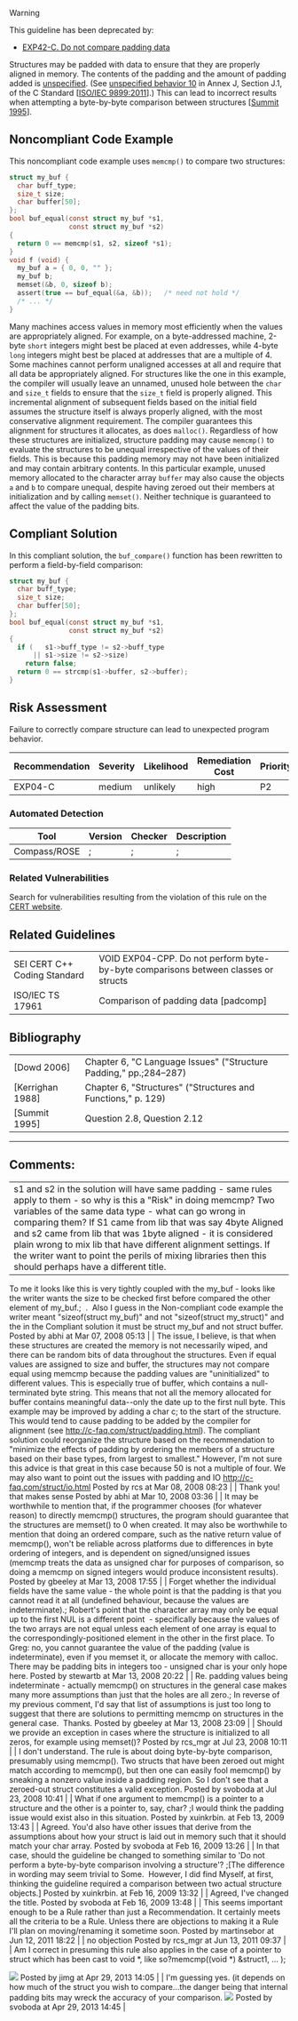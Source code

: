 > [!warning]  
>
> This guideline has been deprecated by:
>
> -   [EXP42-C. Do not compare padding data](EXP42-C_%20Do%20not%20compare%20padding%20data)

Structures may be padded with data to ensure that they are properly aligned in memory. The contents of the padding and the amount of padding added is [unspecified](BB.-Definitions_87152273.html#BB.Definitions-unspecifiedbehavior). (See [unspecified behavior 10](DD.-Unspecified-Behavior_87152246.html#DD.UnspecifiedBehavior-usb_10) in Annex J, Section J.1, of the C Standard \[[ISO/IEC 9899:2011](AA.-Bibliography_87152170.html#AA.Bibliography-ISO/IEC9899-2011)\].) This can lead to incorrect results when attempting a byte-by-byte comparison between structures \[[Summit 1995](AA.-Bibliography_87152170.html#AA.Bibliography-Summit95)\].
## Noncompliant Code Example
This noncompliant code example uses `memcmp()` to compare two structures:
``` c
struct my_buf {
  char buff_type;
  size_t size;
  char buffer[50];
};
bool buf_equal(const struct my_buf *s1, 
               const struct my_buf *s2) 
{
  return 0 == memcmp(s1, s2, sizeof *s1);
}
void f (void) {
  my_buf a = { 0, 0, "" };
  my_buf b;
  memset(&b, 0, sizeof b);
  assert(true == buf_equal(&a, &b));   /* need not hold */
  /* ... */
}
```
Many machines access values in memory most efficiently when the values are appropriately aligned. For example, on a byte-addressed machine, 2-byte `short` integers might best be placed at even addresses, while 4-byte `long` integers might best be placed at addresses that are a multiple of 4. Some machines cannot perform unaligned accesses at all and require that all data be appropriately aligned.
For structures like the one in this example, the compiler will usually leave an unnamed, unused hole between the `char` and `size_t` fields to ensure that the `size_t` field is properly aligned. This incremental alignment of subsequent fields based on the initial field assumes the structure itself is always properly aligned, with the most conservative alignment requirement. The compiler guarantees this alignment for structures it allocates, as does `malloc()`.
Regardless of how these structures are initialized, structure padding may cause `memcmp()` to evaluate the structures to be unequal irrespective of the values of their fields. This is because this padding memory may not have been initialized and may contain arbitrary contents. In this particular example, unused memory allocated to the character array `buffer` may also cause the objects `a` and `b` to compare unequal, despite having zeroed out their members at initialization and by calling `memset()`. Neither technique is guaranteed to affect the value of the padding bits.
## Compliant Solution
In this compliant solution, the `buf_compare()` function has been rewritten to perform a field-by-field comparison:
``` c
struct my_buf {
  char buff_type;
  size_t size;
  char buffer[50];
};
bool buf_equal(const struct my_buf *s1, 
               const struct my_buf *s2) 
{
  if (   s1->buff_type != s2->buff_type
      || s1->size != s2->size)
    return false;
  return 0 == strcmp(s1->buffer, s2->buffer);
}
```
## Risk Assessment
Failure to correctly compare structure can lead to unexpected program behavior.

| Recommendation | Severity | Likelihood | Remediation Cost | Priority | Level |
| ----|----|----|----|----|----|
| EXP04-C | medium | unlikely | high | P2 | L3 |

### Automated Detection

| Tool | Version | Checker | Description |
| ----|----|----|----|
| Compass/ROSE | ; | ; | ; |

### Related Vulnerabilities
Search for vulnerabilities resulting from the violation of this rule on the [CERT website](https://www.kb.cert.org/vulnotes/bymetric?searchview&query=FIELD+KEYWORDS+contains+EXP04-C).
## Related Guidelines

|  |  |
| ----|----|
| SEI CERT C++ Coding Standard | VOID EXP04-CPP. Do not perform byte-by-byte comparisons between classes or structs |
| ISO/IEC TS 17961 | Comparison of padding data [padcomp] |

## Bibliography

|  |  |
| ----|----|
| [Dowd 2006] | Chapter 6, "C Language Issues" ("Structure Padding," pp.;284–287) |
| [Kerrighan 1988] | Chapter 6, "Structures" ("Structures and Functions," p. 129) |
| [Summit 1995] | Question 2.8, Question 2.12 |

------------------------------------------------------------------------
[](https://www.securecoding.cert.org/confluence/display/seccode/EXP03-C.+Do+not+assume+the+size+of+a+structure+is+the+sum+of+the+sizes+of+its+members?showChildren=false&showComments=false) [](https://www.securecoding.cert.org/confluence/pages/viewpage.action?pageId=358) [](https://www.securecoding.cert.org/confluence/display/seccode/EXP05-C.+Do+not+cast+away+a+const+qualification?showChildren=false&showComments=false)
## Comments:

|  |
| ----|
| s1 and s2 in the solution will have same padding - same rules apply to them - so why is this a "Risk" in doing memcmp? Two variables of the same data type - what can go wrong in comparing them? If S1 came from lib that was say 4byte Aligned and s2 came from lib that was 1byte aligned - it is considered plain wrong to mix lib that have different alignment settings. If the writer want to point the perils of mixing libraries then this should perhaps have a different title.
To me it looks like this is very tightly coupled with the my_buf - looks like the writer wants the size to be checked first before compared the other element of my_buf.;  . 
Also I guess in the Non-compliant code example the writer meant "sizeof(struct my_buf)" and not "sizeof(struct my_struct)" and the in the Compliant solution it must be struct my_buf and not struct buffer. 
                                        Posted by abhi at Mar 07, 2008 05:13
                                     |
| The issue, I believe, is that when these structures are created the memory is not necessarily wiped, and there can be random bits of data throughout the structures.
Even if equal values are assigned to size and buffer, the structures may not compare equal using memcmp because the padding values are "uninitialized" to different values.
This is especially true of buffer, which contains a null-terminated byte string.  This means that not all the memory allocated for buffer contains meaningful data--only the date up to the first null byte.
This example may be improved by adding a char c; to the start of the structure.  This would tend to cause padding to be added by the compiler for alignment (see http://c-faq.com/struct/padding.html).
The compliant solution could reorganize the structure based on the recommendation to "minimize the effects of padding by ordering the members of a structure based on their base types, from largest to smallest."  However, I'm not sure this advice is that great in this case because 50 is not a multiple of four.
We may also want to point out the issues with padding and IO http://c-faq.com/struct/io.html
                                        Posted by rcs at Mar 08, 2008 08:23
                                     |
| Thank you! that makes sense
                                        Posted by abhi at Mar 10, 2008 03:36
                                     |
| It may be worthwhile to mention that, if the programmer chooses (for whatever reason) to directly memcmp() structures, the program should guarantee that the structures are memset() to 0 when created.
It may also be worthwhile to mention that doing an ordered compare, such as the native return value of memcmp(), won't be reliable across platforms due to differences in byte ordering of integers, and is dependent on signed/unsigned issues (memcmp treats the data as unsigned char for purposes of comparison, so doing a memcmp on signed integers would produce inconsistent results).
                                        Posted by gbeeley at Mar 13, 2008 17:55
                                     |
| Forget whether the individual fields have the same value - the whole point is that the padding is that you cannot read it at all (undefined behaviour, because the values are indeterminate).; Robert's point that the character array may only be equal up to the first NUL is a different point  - specifically because the values of the two arrays are not equal unless each element of one array is equal to the correspondingly-positioned element in the other in the first place.
To Greg: no, you cannot guarantee the value of the padding (value is indeterminate), even if you memset it, or allocate the memory with calloc.  There may be padding bits in integers too - unsigned char is your only hope here.
                                        Posted by stewartb at Mar 13, 2008 20:22
                                     |
| Re. padding values being indeterminate - actually memcmp() on structures in the general case makes many more assumptions than just that the holes are all zero.; In reverse of my previous comment, I'd say that list of assumptions is just too long to suggest that there are solutions to permitting memcmp on structures in the general case.  Thanks.
                                        Posted by gbeeley at Mar 13, 2008 23:09
                                     |
| Should we provide an exception in cases where the structure is initialized to all zeros, for example using memset()?
                                        Posted by rcs_mgr at Jul 23, 2008 10:11
                                     |
| I don't understand. The rule is about doing byte-by-byte comparison, presumably using memcmp(). Two structs that have been zeroed out might match according to memcmp(), but then one can easily fool memcmp() by sneaking a nonzero value inside a padding region. So I don't see that a zeroed-out struct constitutes a valid exception.
                                        Posted by svoboda at Jul 23, 2008 10:41
                                     |
| What if one argument to memcmp() is a pointer to a structure and the other is a pointer to, say, char? ;I would think the padding issue would exist also in this situation.
                                        Posted by xuinkrbin. at Feb 13, 2009 13:43
                                     |
| Agreed. You'd also have other issues that derive from the assumptions about how your struct is laid out in memory such that it should match your char array.
                                        Posted by svoboda at Feb 16, 2009 13:26
                                     |
| In that case, should the guideline be changed to something similar to 'Do not perform a byte-by-byte comparison involving a structure'? ;[The difference in wording may seem trivial to Some.  However, I did find Myself, at first, thinking the guideline required a comparison between two actual structure objects.]
                                        Posted by xuinkrbin. at Feb 16, 2009 13:32
                                     |
| Agreed, I've changed the title.
                                        Posted by svoboda at Feb 16, 2009 13:48
                                     |
| This seems important enough to be a Rule rather than just a Recommendation. It certainly meets all the criteria to be a Rule.
Unless there are objections to making it a Rule I'll plan on moving/renaming it sometime soon.
                                        Posted by martinsebor at Jun 12, 2011 18:22
                                     |
| no objection
                                        Posted by rcs_mgr at Jun 13, 2011 09:37
                                     |
| Am I correct in presuming this rule also applies in the case of a pointer to struct which has been cast to void *, like so?memcmp((void *) &struct1, ... );

![](images/icons/contenttypes/comment_16.png) Posted by jimg at Apr 29, 2013 14:05
\| \|
I'm guessing yes. (it depends on how much of the struct you wish to compare...the danger being that internal padding bits may wreck the accuracy of your comparison.
![](images/icons/contenttypes/comment_16.png) Posted by svoboda at Apr 29, 2013 14:45
\|
